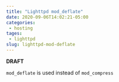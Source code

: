 ```yaml
---
title: "Lighttpd mod_deflate"
date: 2020-09-06T14:02:21-05:00
categories:
 - hosting
tages:
 - lighttpd
slug: lighttpd-mod-deflate
---
```

**DRAFT**

`mod_deflate` is used instead of `mod_compress`